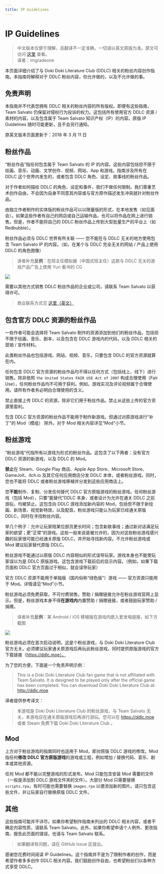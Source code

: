 ```yaml
---
title: IP Guidelines
---
```


# IP Guidelines

> 中文版本仅便于理解，且翻译不一定准确，一切请以英文原版为准。原文可访问 [这里](http://teamsalvato.com/ip-guidelines/) 查看。  
> 译者：imgradeone

本页面详细介绍了与 Doki Doki Literature Club (DDLC) 相关的粉丝内容创作指南。本指南将解释对于 DDLC 粉丝内容，你允许做的，以及不允许做的事。

## 免责声明
本指南并不代表您拥有 DDLC 相关的粉丝内容的所有版权。即便有这些指南，Team Salvato 仍保留对侵权行为投诉的权力。这包括所有使用官方 DDLC 资源 / 素材的内容，以及包含属于 Team Salvato 知识产权（IP）的内容。原版 IP Guidelines 随时可能更新，且不会另行通知。

原英文版本页面更新于：2018 年 3 月 11 日

## 粉丝作品
“粉丝作品”指任何包含属于 Team Salvato 的 IP 的内容。这些内容包括但不限于绘画、音乐、动画、文学创作、视频、网站、App 和游戏。指南涉及所有在 DDLC 这个世界内发生的，或者包含 DDLC 角色、设定、故事线的粉丝作品。

对于作者如何描绘 DDLC 的角色、设定和事件，我们不做任何限制。我们尊重艺术创作自由，不会因为自身不同意其内容或与官方原作描述发生冲突就针对粉丝作品。

由独立作者制作的实体版的粉丝作品可以以限量版的形式，在本地发售（如见面会）。如果这些作者有自己的网店或自己运输作品，也可以将作品在网上进行销售。但是，作者不能将自己的 DDLC 粉丝作品上传到大型批量生产的平台上（如 Redbubble）。

粉丝作品必须与 DDLC 世界有所关联 —— 您不能在与 DDLC 无关的地方使用包含 Team Salvato IP 的内容。（如，在某个与 DDLC 完全无关的网站 / 产品上使用 DDLC 的角色图像）

> 译者补充**反例**：在班主任模拟器（中国式班主任）这款与 DDLC 无关的游戏产品广告上使用 Yuri 看书的 CG

![](https://cdn.jsdelivr.net/gh/imgradeone/assets.imgradeone.xyz@latest/yuriinad.jpg)

需要以其他方式销售 DDLC 粉丝作品的企业或公司，请联系 Team Salvato 以获得许可。

> 商业联系方式见 [这里（英文）](http://teamsalvato.com/businesses/)

## 包含官方 DDLC 资源的粉丝作品
一些作者可能会选择将 Team Salvato 制作的资源添加到他们的粉丝作品，包括但不限于绘画、音乐、剧本，以及包含在 DDLC 游戏内的代码，以及 DDLC 相关的营销 / 宣传材料。

此类粉丝作品也包括游戏、网站、视频、音乐，只要包含 DDLC 的官方资源就算在内。

任何包含 DDLC 官方资源的粉丝作品均不得以任何方式（包括线上、线下）进行销售。除非依照 `the United States FAIR USE Act of 2007` 构成合理使用（Fair Use），任何粉丝作品均不可用于获利。例如，游戏实况及评论视频属于合理使用。请所有作者务必明白合理使用的含义。

禁止直接上传 DDLC 的资源，除非它们用于粉丝作品。禁止从这些上传的官方资源里盈利。

包含 DDLC 官方资源的粉丝作品不能用于制作新游戏。但通过对原游戏进行“补丁”的 Mod（模组） 除外。对于 Mod 相关内容详见“Mod”小节。

## 粉丝游戏
“粉丝游戏”代指所有以游戏为形式的粉丝作品。这包含了以下两者：没有官方 DDLC 资源的新游戏，以及 DDLC 的 Mod。

**禁止**在 Steam、Google Play 商店、Apple App Store、Microsoft Store、GameJolt、itch.io 及其它任何应用商店分发 DDLC 本体，或者粉丝游戏。同时，您也不能将 DDLC 或者粉丝游戏移植并分发到这些应用商店上。

您**不能**制作、复制、分发任何替代 DDLC 官方原版游戏的粉丝游戏。任何粉丝游戏（包括 Mod），只要“能替代”DDLC 本身，或者设计为允许在通关 DDLC 之前游玩，均被禁止。这包含向 DDLC 游戏添加新内容的 Mod，包括但不限于新绘画、新场景、视觉新特效，以及配音。粉丝游戏只能认为玩家已经通关原版 DDLC，同时在寻找粉丝内容。

举几个例子：允许让玩家陪某位部员更长时间；包含新故事线；通过新对话满足玩家的欲望；更“正常”的游戏。这些一般来说是被允许的，因为对这些粉丝游戏感兴趣的玩家很可能已经通关原版 DDLC，并开始寻找新内容。不允许粉丝游戏或 Mod 建议玩家替代原版 DDLC。

粉丝游戏不能通过以原版 DDLC 内容相似的形式误导玩家。游戏本身也不能使玩家误以为是 DDLC 原版游戏。这包含游戏下载前后的显示内容。（例如，如果下载页面和 DDLC 官方页面过于相似，就会误导玩家）

官方 DDLC 资源不能用于单独版（国内俗称“绿色版”）游戏 —— 官方资源只能用于 Mod。详情请见“Mod”小节。

粉丝游戏必须免费获取，不可付费销售。赞助 / 捐赠链接允许在粉丝游戏官网上显示。但是，粉丝游戏本身不得**在游戏内**内置赞助 / 捐赠链接，或者鼓励玩家赞助 / 捐赠。

> 译者补充**反例**：某 Android / iOS 移植版在游戏内嵌入爱发电链接，如下方截图

![](https://cdn.jsdelivr.net/gh/imgradeone/assets.imgradeone.xyz@latest/fanli1.jpg)

粉丝游戏必须在首次启动说明，这是个粉丝游戏，与 Doki Doki Literature Club 官方无关。必须建议玩家通关原游戏后再玩此粉丝游戏，同时提供原版游戏的官方下载链接（https://ddlc.moe）。

为了您的方便，下面是一个免责声明示例：

> This is a Doki Doki Literature Club fan game that is not affiliated with Team Salvato. It is designed to be played only after the official game has been completed. You can download Doki Doki Literature Club at: http://ddlc.moe

译者提供参考译文：

> 本游戏是 Doki Doki Literature Club 的粉丝游戏，与 Team Salvato 无关。本游戏应在通关原版游戏后再进行游玩。您可以在 https://ddlc.moe 或者 Steam 免费下载 Doki Doki Literature Club 。

## Mod
上方对于粉丝游戏的指南同时也适用于 Mod，即对原版 DDLC 游戏的修改。Mod 指任何**修改 DDLC 官方原版游戏**的游戏或工程，例如增加 / 替换代码、音乐、剧本或其他资源。

任何 Mod 都不能以完整游戏的形式发布。Mod 只能包含安装 Mod 需要的文件（一般是添加到 DDLC 游戏文件夹的文件）。大部分 Mod 只需要替换 `scripts.rpa`，有时可能也需要替换 `images.rpa` 以便添加新的图片。请只包含这些文件，并让玩家自行替换原版 DDLC 文件。

## 其他
这些指南可能并不详尽。如果你希望制作指南未列出的 DDLC 相关内容，或者不确定内容性质，请联系 Team Salvato。此外，如果你希望申请个人例外、更改指南、报告此页面的错误，也请与 Team Salvato 联系。

> 如果翻译有问题，请在 GitHub Issue 区提出。

感谢您花费时间阅读 IP Guidelines。这个指南并不是为了限制作者的创作，而是希望作者多多创作 DDLC 相关内容。我们鼓励创作自由，也希望粉丝们以各种方式享受 DDLC。